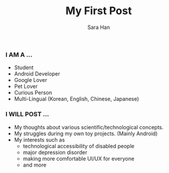 ﻿---
layout: post
title: "My First Post"
author: "Sara Han"
---

### I AM A ...
* Student
* Android Developer
* Google Lover
* Pet Lover
* Curious Person
* Multi-Lingual (Korean, English, Chinese, Japanese)

### I WILL POST ...
* My thoughts about various scientific/technological concepts.
* My struggles during my own toy projects. (Mainly Android)
* My interests such as
  * technological accessibility of disabled people
  * major depression disorder
  * making more comfortable UI/UX for everyone
  * and more
